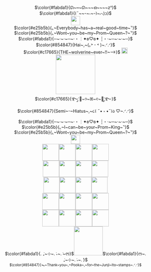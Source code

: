 <p align="center">
 $\color{#fabda1}{ᘏ~⑅~ᘏ~~~ഒ~~~~zᶻ}$ <br />
 $\color{#fabda1}{꒰˶~~-~˕~-꒱~⌒)ᦱ}$ <br />
 <img src="https://files.catbox.moe/ztbi24.jpg" "width="" height="30"> <br />
  $\color{#e25b5b}{⌞~Everybody~has~a~real~good~time~⌝}$<br /> 
 $\color{#e25b5b}{⌞~Wont~you~be~my~Prom~Queen~?~⌝}$ <br /> 
 $\color{#fabda1}{─~·~·~─~·・┆✦ʚ♡ɞ✦ ┆・·~─~·~·~─}$<br />
 $\color{#854847}{Hai~,~(｡˃ ᵕ ˂ )~.ᐟ.ᐟ}$ <br />
$\color{#c17665}{THE~wolverine~ever~!!~—>}$ <a href="https://github.com/MoiiMemeMoitie"><img src="https://files.catbox.moe/8yo5jl.gif" "width="" height=20" > </a> <br />
<img src="https://files.catbox.moe/5t2xbh.jpg" "width="" height="130"> <br />
  $\color{#c17665}{࿐༘་🦊~୨~ꕤ~୧~🐇་༘࿐}$ <br />
  $\color{#854847}{Semi~-~Hiatus~,~૮꒰ ˶• ༝ •˶꒱ა ♡~.ᐟ.ᐟ}$<br />
  $\color{#fabda1}{─~·~·~─~·・┆✦ʚ♡ɞ✦ ┆・·~─~·~·~─}$<br />
  $\color{#e25b5b}{⌞~I~can~be~your~Prom~King~⌝}$ <br /> 
 $\color{#e25b5b}{⌞~Wont~you~be~my~Prom~Queen~?~⌝}$<br />
 <img src="https://files.catbox.moe/ebh2fs.jpg" "width="" height="30"> <br />
 <img src="https://files.catbox.moe/quctil.gif" "width="" height="55"><img src="https://files.catbox.moe/ojboij.gif" "width="" height="55"><img src="https://files.catbox.moe/igz5ao.gif" "width="" height="55"><img src="https://files.catbox.moe/4os0jv.gif" "width="" height="55"> <br />
 <img src="https://files.catbox.moe/2qo1ye.jpg" "width="" height="54"><img src="https://files.catbox.moe/bedq7w.png" "width="" height="54"><img src="https://files.catbox.moe/xbu5dw.png" "width="" height="54"><img src="https://files.catbox.moe/i6jrbi.png" "width="" height="54"> <br />
 <img src="https://files.catbox.moe/nh4qhx.gif" "width="" height="53"><img src="https://files.catbox.moe/i7i9v1.gif" "width="" height="53"><img src="https://files.catbox.moe/nxjhm9.gif" "width="" height="53"><img src="https://files.catbox.moe/0hqtqu.gif" "width="" height="53"> <br />
 <img src="https://files.catbox.moe/b1r2f6.jpg" "width="" height="55"><img src="https://files.catbox.moe/zjg7li.jpg" "width="" height="55"><img src="https://files.catbox.moe/tb0e5q.jpg" "width="" height="55"><img src="https://files.catbox.moe/mqrwyr.jpg" "width="" height="55"> <br  />
 <img src="https://files.catbox.moe/ymf5xp.jpg" "width="" height="55"><img src="https://files.catbox.moe/sb9cum.gif" "width="" height="55"><img src="https://files.catbox.moe/vuoz9u.gif" "width="" height="55"><img src="https://files.catbox.moe/iuh5c2.jpg" "width="" height="55"> <br />
$\color{#fabda1}{. ݁₊~⊹~. ݁˖~. ݁~ᰔ}$<img src="https://files.catbox.moe/5q4ar4.png" "width="" height="95">$\color{#fabda1}{ᰔ~. ݁₊~⊹~. ݁˖~. ݁}$ <br />
 <sub/> $\color{#854847}{ᯓ~Thank~you~,~Pooka~,~for~the~Junji~Ito~stamps~.ᐟ.ᐟ}$</sub> <br />
</div>
